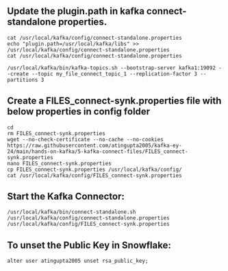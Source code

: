 ## Update the plugin.path in kafka connect-standalone properties.
```
cat /usr/local/kafka/config/connect-standalone.properties
echo "plugin.path=/usr/local/kafka/libs" >> /usr/local/kafka/config/connect-standalone.properties
cat /usr/local/kafka/config/connect-standalone.properties
```

```
/usr/local/kafka/bin/kafka-topics.sh --bootstrap-server kafka1:19092 --create --topic my_file_connect_topic_1 --replication-factor 3 --partitions 3
```

## Create a FILES_connect-synk.properties file with below properties in config folder
```
cd
rm FILES_connect-synk.properties
wget --no-check-certificate --no-cache --no-cookies https://raw.githubusercontent.com/atingupta2005/kafka-ey-24/main/hands-on-kafka/5-kafka-connect-files/FILES_connect-synk.properties
nano FILES_connect-synk.properties
cp FILES_connect-synk.properties /usr/local/kafka/config/
cat /usr/local/kafka/config/FILES_connect-synk.properties
```

## Start the Kafka Connector:
```
/usr/local/kafka/bin/connect-standalone.sh /usr/local/kafka/config/connect-standalone.properties /usr/local/kafka/config/FILES_connect-synk.properties
```

## To unset the Public Key in Snowflake:
```
alter user atingupta2005 unset rsa_public_key;
```


